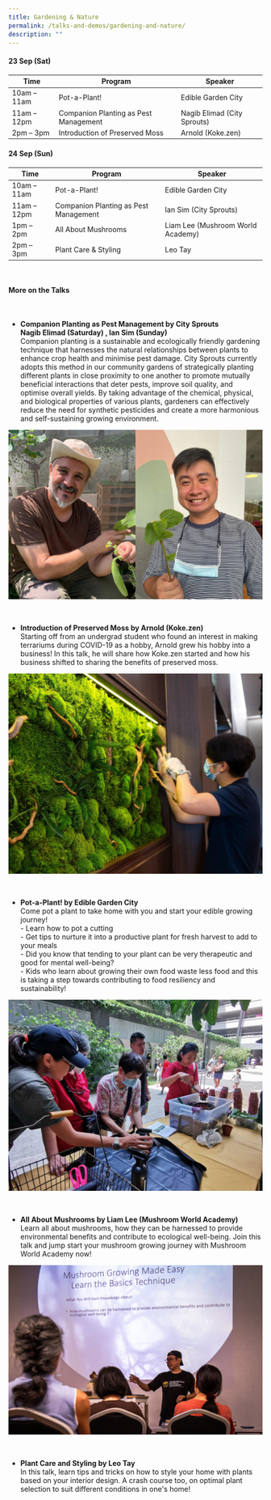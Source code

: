 ```yaml
---
title: Gardening & Nature
permalink: /talks-and-demos/gardening-and-nature/
description: ""
---
```

#### 23 Sep (Sat)

| Time | Program | Speaker |
| -------- | -------- | -------- |
| 10am – 11am | Pot-a-Plant! | Edible Garden City |
| 11am – 12pm | Companion Planting as Pest Management | Nagib Elimad (City Sprouts) |
| 2pm – 3pm | Introduction of Preserved Moss  |  Arnold (Koke.zen)  |


#### 24 Sep (Sun)

| Time | Program | Speaker |
| -------- | -------- | -------- |
| 10am – 11am | Pot-a-Plant! | Edible Garden City |
| 11am – 12pm | Companion Planting as Pest Management | Ian Sim (City Sprouts) |
| 1pm – 2pm | All About Mushrooms  |  Liam Lee (Mushroom World Academy) |
| 2pm – 3pm | Plant Care &amp; Styling  |  Leo Tay  |



<br>


#### More on the Talks

<br>

* **Companion Planting as Pest Management by City Sprouts <br>Nagib Elimad (Saturday) , Ian Sim (Sunday)**
<br>Companion planting is a sustainable and ecologically friendly gardening technique that harnesses the natural relationships between plants to enhance crop health and minimise pest damage. City Sprouts currently adopts this method in our community gardens of strategically planting different plants in close proximity to one another to promote mutually beneficial interactions that deter pests, improve soil quality, and optimise overall yields. By taking advantage of the chemical, physical, and biological properties of various plants, gardeners can effectively reduce the need for synthetic pesticides and create a more harmonious and self-sustaining growing environment.

![Nagib Elimad &amp; Ian Sim](/images/montage%202.png)

<br>

* **Introduction of Preserved Moss by Arnold (Koke.zen)** <br> Starting off from an undergrad student who found an interest in making terrariums during COVID-19 as a hobby, Arnold grew his hobby into a business! In this talk, he will share how Koke.zen started and how his business shifted to sharing the benefits of preserved moss.

![Moss Preservation](/images/moss%20preservation%20-%20kokezen%202.jpg)

<br>

* **Pot-a-Plant! by Edible Garden City**
<br>Come pot a plant to take home with you and start your edible growing journey! 
<br> - Learn how to pot a cutting
<br> - Get tips to nurture it into a productive plant for fresh harvest to add to your meals
<br> - Did you know that tending to your plant can be very therapeutic and good for mental well-being?
<br> - Kids who learn about growing their own food waste less food and this is taking a step towards contributing to food resiliency and sustainability!

![Edible Garden City](/images/edb%20photo2.jpg)

<br>

* **All About Mushrooms by Liam Lee (Mushroom World Academy)**
<br>Learn all about mushrooms, how they can be harnessed to provide environmental benefits and contribute to ecological well-being. Join this talk and jump start your mushroom growing journey with Mushroom World Academy now!

![Mushroom](/images/img_0944.jpg)

<br>


* **Plant Care and Styling by Leo Tay** <br>
In this talk, learn tips and tricks on how to style your home with plants based on your interior design. A crash course too, on optimal plant selection to suit different conditions in one's home!